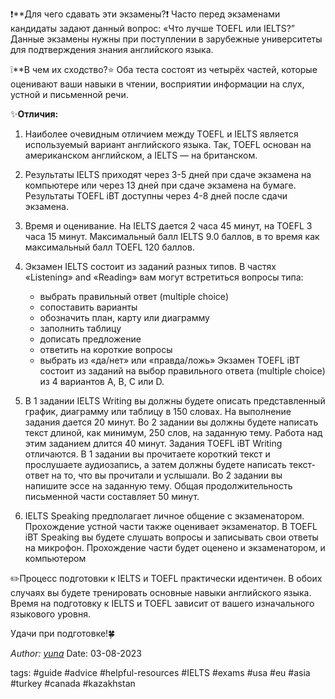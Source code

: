 ❗️**Для чего сдавать эти экзамены?❗️
Часто перед экзаменами кандидаты задают данный вопрос: «Что лучше TOEFL или IELTS?” Данные экзамены нужны при поступлении в зарубежные университеты для подтверждения знания английского языка.

❕**В чем их сходство?⭐️
Оба теста состоят из четырёх частей, которые оценивают ваши навыки в чтении, восприятии информации на слух, устной и письменной речи.

✨**Отличия:**
1. Наиболее очевидным отличием между TOEFL и IELTS является используемый вариант английского языка. Так, TOEFL основан на американском английском, а IELTS — на британском.
2. Результаты IELTS приходят через 3-5 дней при сдаче экзамена на компьютере или через 13 дней при сдаче экзамена на бумаге. Результаты TOEFL iBT доступны через 4-8 дней после сдачи экзамена.
3. Время и оценивание. На IELTS дается 2 часа 45 минут, на TOEFL 3 часа 15 минут. Максимальный балл IELTS 9.0 баллов, в то время как максимальный балл TOEFL 120 баллов.
4.  Экзамен IELTS состоит из заданий разных типов. В частях «Listening» and «Reading» вам могут встретиться вопросы типа: 
	- выбрать правильный ответ (multiple choice)
	- сопоставить варианты
	- обозначить план, карту или диаграмму
	- заполнить таблицу
	- дописать предложение
	- ответить на короткие вопросы
	- выбрать из «да/нет» или «правда/ложь»
	 Экзамен TOEFL iBT состоит из заданий на выбор правильного ответа (multiple choice) из 4 вариантов A, B, C или D.

5. В 1 задании IELTS Writing вы должны будете описать представленный график, диаграмму или таблицу в 150 словах. На выполнение задания дается 20 минут. Во 2 задании вы должны будете написать текст длиной, как минимум, 250 слов, на заданную тему. Работа над этим заданием длится 40 минут. Задания TOEFL iBT Writing отличаются. В 1 задании вы прочитаете короткий текст и прослушаете аудиозапись, а затем должны будете написать текст-ответ на то, что вы прочитали и услышали. Во 2 задании вы напишите эссе на заданную тему. Общая продолжительность письменной части составляет 50 минут.

6. IELTS Speaking предполагает личное общение с экзаменатором. Прохождение устной части также оценивает экзаменатор. В TOEFL iBT Speaking вы будете слушать вопросы и записывать свои ответы на микрофон. Прохождение части будет оценено и экзаменатором, и компьютером

✏️Процесс подготовки к IELTS и TOEFL практически идентичен. В обоих случаях вы будете тренировать основные навыки английского языка. Время на подготовку к IELTS и TOEFL зависит от вашего изначального языкового уровня.

Удачи при подготовке!🍀

*Author: [yuna](https://t.me/auilt)*
Date: 03-08-2023

tags:
#guide
#advice 
#helpful-resources
#IELTS
#exams
#usa
#eu
#asia
#turkey
#canada
#kazakhstan
